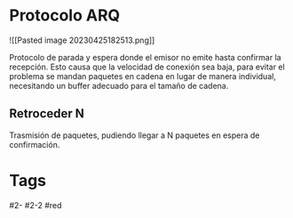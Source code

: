 # Protocolo ARQ

![[Pasted image 20230425182513.png]]

Protocolo de parada y espera donde el emisor no emite hasta confirmar la recepción. Esto causa que la velocidad de conexión sea baja, para evitar el problema se mandan paquetes en cadena en lugar de manera individual, necesitando un buffer adecuado para el tamaño de cadena.
## Retroceder N
Trasmisión de paquetes, pudiendo llegar a N paquetes en espera de confirmación. 
# Tags
#2- 
#2-2 
#red 